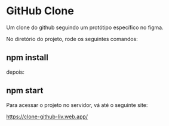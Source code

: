 <h1>GitHub Clone</h1>
Um clone do github seguindo um protótipo específico no figma.

No diretório do projeto, rode os seguintes comandos:

<h2>npm install</h2>
depois:

<h2>npm start</h2>

Para acessar o projeto no servidor, vá até o seguinte site:

https://clone-github-liv.web.app/
